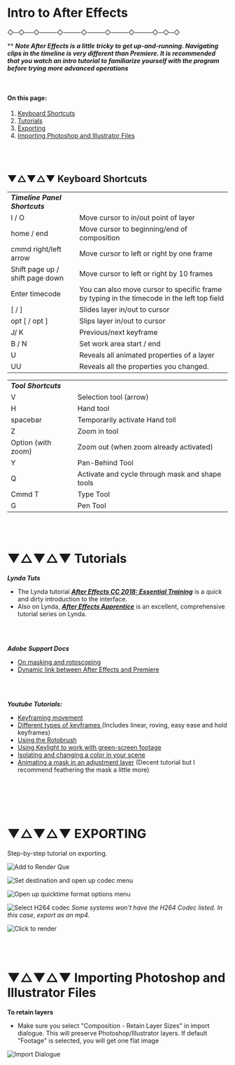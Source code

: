 
# Intro to After Effects


 ◇─◇──◇────◇────◇────◇────◇────◇─◇─◇
<br />

\*\* ***Note After Effects is a little tricky to get up-and-running. Navigating clips in the timeline is very different than Premiere. It is recommended that you watch an intro tutorial to familiarize yourself with the program before trying more advanced operations***

<br>

#### On this page:

1. [Keyboard Shortcuts](#-keyboard-shortcuts)
2. [Tutorials](#-tutorials)
3. [Exporting](#-exporting)
4. [Importing Photoshop and Illustrator Files](#-importing-photoshop-and-illustrator-files)



<br><br>

## ▼△▼△▼ Keyboard Shortcuts

|                                 |                                                                                            |
|---------------------------------|--------------------------------------------------------------------------------------------|
| ***Timeline Panel Shortcuts***                  |                                                                                            |
| I / O                           | Move cursor to in/out point of layer                                                       |
| home / end                      | Move cursor to beginning/end of composition                                                |
| cmmd right/left arrow           | Move cursor to left or right by one frame                                                  |
| Shift page up / shift page down | Move cursor to left or right by 10 frames                                                  |
| Enter timecode                  | You can also move cursor to specific frame by typing in the timecode in the left top field |
| [ / ]                           | Slides layer in/out to cursor                                                              |
| opt [ / opt ]                   | Slips layer in/out to cursor                                                               |
| J/ K                            | Previous/next keyframe                                                                     |
| B / N                           | Set work area start / end                                                                  |
| U                               | Reveals all animated properties of a layer                                                 |
| UU                              | Reveals all the properties you changed.                                                    |


|                    |                                                 |
|--------------------|-------------------------------------------------|
| ***Tool Shortcuts***     |                                                 |
| V                  | Selection tool (arrow)                          |
| H                  | Hand tool                                       |
| spacebar           | Temporarily activate Hand toll                  |
| Z                  | Zoom in tool                                    |
| Option (with zoom) | Zoom out (when zoom already activated)          |
| Y                  | Pan-Behind Tool                                 |
| Q                  | Activate and cycle through mask and shape tools |
| Cmmd  T            | Type Tool                                       |
| G                  | Pen Tool                                        |

<br>
<br>

# ▼△▼△▼ Tutorials

***Lynda Tuts***
* The Lynda tutorial ***[After Effects CC 2018: Essential Training](https://www.lynda.com/After-Effects-tutorials/After-Effects-CC-2018-Essential-Training-Basics/651227-2.html)*** is a quick and dirty introduction to the interface.
* Also on Lynda, ***[After Effects Apprentice](https://www.lynda.com/After-Effects-CS5-tutorials/apprentice-series-basic-animation/78544-2.html?srchtrk=index%3a9%0alinktypeid%3a2%0aq%3aafter+effects+apprentice%0apage%3a1%0as%3arelevance%0asa%3atrue%0aproducttypeid%3a2)*** is an excellent, comprehensive tutorial series on Lynda.

<br>
<br>

***Adobe Support Docs***
* [On masking and rotoscoping](https://helpx.adobe.com/after-effects/using/animating-shape-paths-masks.html)
* [Dynamic link between After Effects and Premiere](https://helpx.adobe.com/premiere-pro/using/dynamic-link.html)

<br>
<br>

***Youtube Tutorials:***
* [Keyframing movement](https://www.youtube.com/watch?v=u5YxwHkjMHc)
* [Different types of keyframes ](https://www.youtube.com/watch?v=t5rOILpSqcM) (Includes linear, roving, easy ease and hold keyframes)
* [Using the Rotobrush](https://www.youtube.com/watch?v=EoQLE57XzT0)
* [Using Keylight to work with green-screen footage](https://www.youtube.com/watch?v=5dbr105_gSs)
* [Isolating and changing a color in your scene](https://www.youtube.com/watch?v=PtVo6XwA13A)
* [Animating a mask in an adjustment layer](https://www.youtube.com/watch?v=StCBpTIwOFE) (Decent tutorial but I recommend feathering the mask a little more)
<br />
<br />

<br>
<br>

# ▼△▼△▼ EXPORTING

Step-by-step tutorial on exporting.

![Add to Render Que](assets/AE_exporting_01.png)

![Set destination and open up codec menu](assets/AE_exporting_02.png)

![Open up quicktime format options menu](assets/AE_exporting_03.png)

![Select H264 codec](assets/AE_exporting_04.png)
*Some systems won't have the H264 Codec listed. In this case, export as an mp4.*

![Click to render](assets/AE_exporting_05.png)

<br>
<br>

# ▼△▼△▼ Importing Photoshop and Illustrator Files

**To retain layers**
  * Make sure you select "Composition - Retain Layer Sizes" in import dialogue. This will preserve Photoshop/Illustrator layers. If default "Footage" is selected, you will get one flat image

![Import Dialogue](assets/AE_importPhotoshop+IllustratorFiles.png)

<br />
